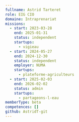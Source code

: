 ```yaml
---
fullname: Astrid Tarteret
role: EIG CIO
domaine: Intraprenariat
missions:
  - start: 2023-03-28
    end: 2025-01-31
    status: independent
    startups:
      - vigieau
  - start: 2024-05-27
    end: 2024-12-30
    status: independent
    employer: NUMA
    startups:
      - plateforme-agriculteurs
  - start: 2025-02-03
    end: 2026-02-02
    status: admin
    startups:
      - partageons-l-eau
memberType: beta
competences: []
github: AstridT-git
---
```

